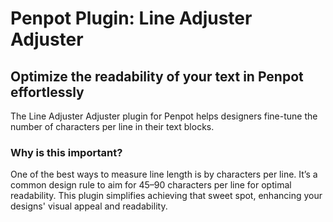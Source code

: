 # Penpot Plugin: Line Adjuster Adjuster

## Optimize the readability of your text in Penpot effortlessly

The Line Adjuster Adjuster plugin for Penpot helps designers fine-tune the number of characters per line in their text blocks.

### Why is this important?

One of the best ways to measure line length is by characters per line. It’s a common design rule to aim for 45–90 characters per line for optimal readability. This plugin simplifies achieving that sweet spot, enhancing your designs' visual appeal and readability.


